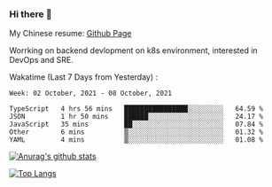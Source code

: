 ### Hi there 👋

My Chinese resume: [Github Page](https://spencercjh.github.io/resume/)

Worrking on backend devlopment on k8s environment, interested in DevOps and SRE.

Wakatime (Last 7 Days from Yesterday) :

<!--START_SECTION:waka-->
```text
Week: 02 October, 2021 - 08 October, 2021

TypeScript   4 hrs 56 mins   ████████████████░░░░░░░░░   64.59 % 
JSON         1 hr 50 mins    ██████░░░░░░░░░░░░░░░░░░░   24.17 % 
JavaScript   35 mins         ██░░░░░░░░░░░░░░░░░░░░░░░   07.84 % 
Other        6 mins          ▒░░░░░░░░░░░░░░░░░░░░░░░░   01.32 % 
YAML         4 mins          ▒░░░░░░░░░░░░░░░░░░░░░░░░   01.08 % 
```
<!--END_SECTION:waka-->

[![Anurag's github stats](https://github-readme-stats.vercel.app/api?username=spencercjh&theme=tokyonight&show_icons=true)](https://github.com/anuraghazra/github-readme-stats)

[![Top Langs](https://github-readme-stats.vercel.app/api/top-langs/?username=spencercjh&layout=compact&theme=tokyonight)](https://github.com/anuraghazra/github-readme-stats)
